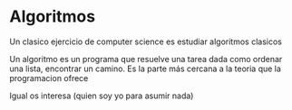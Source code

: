 # Algoritmos

Un clasico ejercicio de computer science es estudiar algoritmos clasicos

Un algoritmo es un programa que resuelve una tarea dada como ordenar una lista, encontrar un camino. Es la parte más cercana a la teoria que la programacion ofrece

Igual os interesa (quien soy yo para asumir nada)